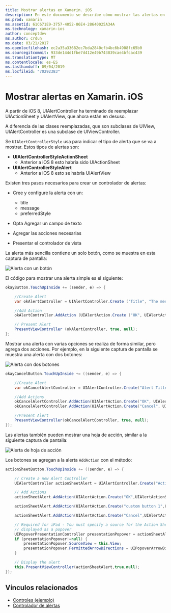 ```yaml
---
title: Mostrar alertas en Xamarin. iOS
description: En este documento se describe cómo mostrar las alertas en Xamarin. iOS mediante las API de UIAlertController introducidas en iOS 8.
ms.prod: xamarin
ms.assetid: 61C671E9-3757-4052-86E4-28640025A34A
ms.technology: xamarin-ios
author: conceptdev
ms.author: crdun
ms.date: 03/21/2017
ms.openlocfilehash: ec2a35a33682ec7bda2840cfb4bc6b4908fc65b0
ms.sourcegitcommit: 933de144d1fbe7d412e49b743839cae4bfcac439
ms.translationtype: MT
ms.contentlocale: es-ES
ms.lasthandoff: 09/04/2019
ms.locfileid: "70292383"
---
```

# <a name="displaying-alerts-in-xamarinios"></a>Mostrar alertas en Xamarin. iOS

A partir de iOS 8, UIAlertController ha terminado de reemplazar UIActionSheet y UIAlertView, que ahora están en desuso.

A diferencia de las clases reemplazadas, que son subclases de UIView, UIAlertController es una subclase de UIViewController.

Se `UIAlertControllerStyle` usa para indicar el tipo de alerta que se va a mostrar. Estos tipos de alertas son:

- **UIAlertControllerStyleActionSheet**
  - Anterior a iOS 8 esto habría sido UIActionSheet
- **UIAlertControllerStyleAlert**
  - Anterior a iOS 8 esto se habría UIAlertView 

Existen tres pasos necesarios para crear un controlador de alertas:

- Cree y configure la alerta con un:
  - title
  - message
  - preferredStyle

- Opta Agregar un campo de texto
- Agregar las acciones necesarias
- Presentar el controlador de vista

La alerta más sencilla contiene un solo botón, como se muestra en esta captura de pantalla:

 ![Alerta con un botón](alerts-images/alert1.png)

El código para mostrar una alerta simple es el siguiente:

```csharp
okayButton.TouchUpInside += (sender, e) => {

    //Create Alert
    var okAlertController = UIAlertController.Create ("Title", "The message", UIAlertControllerStyle.Alert);

    //Add Action
    okAlertController.AddAction (UIAlertAction.Create ("OK", UIAlertActionStyle.Default, null));

    // Present Alert
    PresentViewController (okAlertController, true, null);
};
```

Mostrar una alerta con varias opciones se realiza de forma similar, pero agrega dos acciones. Por ejemplo, en la siguiente captura de pantalla se muestra una alerta con dos botones:

 ![Alerta con dos botones](alerts-images/alert2.png)

```csharp
okayCancelButton.TouchUpInside += ((sender, e) => {

    //Create Alert
    var okCancelAlertController = UIAlertController.Create("Alert Title", "Choose from two buttons", UIAlertControllerStyle.Alert);

    //Add Actions
    okCancelAlertController.AddAction(UIAlertAction.Create("OK", UIAlertActionStyle.Default, alert => Console.WriteLine ("Okay was clicked")));
    okCancelAlertController.AddAction(UIAlertAction.Create("Cancel", UIAlertActionStyle.Cancel, alert => Console.WriteLine ("Cancel was clicked")));

    //Present Alert
    PresentViewController(okCancelAlertController, true, null);
});
```

Las alertas también pueden mostrar una hoja de acción, similar a la siguiente captura de pantalla:

 ![Alerta de hoja de acción](alerts-images/alert3.png)

Los botones se agregan a la alerta `AddAction` con el método:

```csharp
actionSheetButton.TouchUpInside += ((sender, e) => {

    // Create a new Alert Controller
    UIAlertController actionSheetAlert = UIAlertController.Create("Action Sheet", "Select an item from below", UIAlertControllerStyle.ActionSheet);

    // Add Actions
    actionSheetAlert.AddAction(UIAlertAction.Create("OK",UIAlertActionStyle.Default, (action) => Console.WriteLine ("Item One pressed.")));

    actionSheetAlert.AddAction(UIAlertAction.Create("custom button 1",UIAlertActionStyle.Default, (action) => Console.WriteLine ("Item Two pressed.")));

    actionSheetAlert.AddAction(UIAlertAction.Create("Cancel",UIAlertActionStyle.Cancel, (action) => Console.WriteLine ("Cancel button pressed.")));

    // Required for iPad - You must specify a source for the Action Sheet since it is
    // displayed as a popover
    UIPopoverPresentationController presentationPopover = actionSheetAlert.PopoverPresentationController;
    if (presentationPopover!=null) {
        presentationPopover.SourceView = this.View;
        presentationPopover.PermittedArrowDirections = UIPopoverArrowDirection.Up;
    }

    // Display the alert
    this.PresentViewController(actionSheetAlert,true,null);
});
```

## <a name="related-links"></a>Vínculos relacionados

- [Controles (ejemplo)](https://docs.microsoft.com/samples/xamarin/ios-samples/controls)
- [Controlador de alertas](https://github.com/xamarin/recipes/tree/master/Recipes/ios/standard_controls/alertcontroller)

